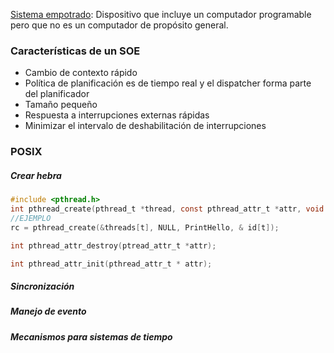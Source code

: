 <u>Sistema empotrado</u>: Dispositivo que incluye un computador programable pero que no es un computador de propósito general.

### Características de un SOE
- Cambio de contexto rápido
- Política de planificación es de tiempo real y el dispatcher forma parte del planificador
- Tamaño pequeño
- Respuesta a interrupciones externas rápidas
- Minimizar el intervalo de deshabilitación de interrupciones

### POSIX
##### Crear hebra
```C
#include <pthread.h>
int pthread_create(pthread_t *thread, const pthread_attr_t *attr, void *(*start_routine) (void*), void *arg); //Primer parametro es un id, el segundo los atributos (nosotros los dejaremos en null), el tercero contiene el nombre de la funcion que he implementado y hará de hebra.
//EJEMPLO
rc = pthread_create(&threads[t], NULL, PrintHello, & id[t]);

int pthread_attr_destroy(ptread_attr_t *attr);

int pthread_attr_init(pthread_attr_t * attr);
```
##### Sincronización
##### Manejo de evento
##### Mecanismos para sistemas de tiempo 

